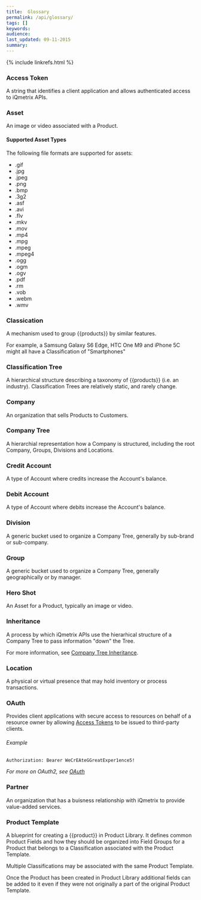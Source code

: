 ```yaml
---
title:  Glossary
permalink: /api/glossary/
tags: []
keywords: 
audience: 
last_updated: 09-11-2015
summary:
---
```


{% include linkrefs.html %}

### Access Token

A string that identifies a client application and allows authenticated access to iQmetrix APIs.

### Asset

An image or video associated with a Product. 

#### Supported Asset Types

The following file formats are supported for assets: 

* .gif 
* .jpg 
* .jpeg 
* .png 
* .bmp 
* .3g2
* .asf 
* .avi 
* .flv 
* .mkv
* .mov 
* .mp4 
* .mpg 
* .mpeg 
* .mpeg4 
* .ogg 
* .ogm 
* .ogv 
* .pdf 
* .rm 
* .vob 
* .webm 
* .wmv

### Classication

A mechanism used to group {{products}} by similar features.

For example, a Samsung Galaxy S6 Edge, HTC One M9 and iPhone 5C might all have a Classification of "Smartphones"

### Classification Tree

A hierarchical structure describing a taxonomy of {{products}} (i.e. an industry). Classification Trees are relatively static, and rarely change.

### Company

An organization that sells Products to Customers.

### Company Tree

A hierarchial representation how a Company is structured, including the root Company, Groups, Divisions and Locations.

### Credit Account

A type of Account where credits increase the Account's balance.

### Debit Account

A type of Account where debits increase the Account's balance.

### Division

A generic bucket used to organize a Company Tree, generally by sub-brand or sub-company.

### Group

A generic bucket used to organize a Company Tree, generally geographically or by manager.

### Hero Shot

An Asset for a Product, typically an image or video.

### Inheritance

A process by which iQmetrix APIs use the hierarhical structure of a Company Tree to pass information "down" the Tree.

For more information, see [Company Tree Inheritance](/concepts/company-tree/#inheritance).

### Location

A physical or virtual presence that may hold inventory or process transactions.

### OAuth

Provides client applications with secure access to resources on behalf of a resource owner by allowing [Access Tokens](#access-token) to be issued to third-party clients. 

###### Example

    Authorization: Bearer WeCrEAteGGreatExper1ence5!

*For more on OAuth2, see [OAuth](http://oauth.net/2/)*

### Partner

An organization that has a buisness relationship with iQmetrix to provide value-added services.

### Product Template

A blueprint for creating a {{product}} in Product Library. It defines common Product Fields and how they should be organized into Field Groups for a Product that belongs to a Classification associated with the Product Template. 

Multiple Classifications may be associated with the same Product Template. 

Once the Product has been created in Product Library additional fields can be added to it even if they were not originally a part of the original Product Template.
